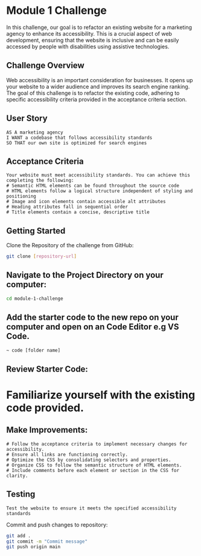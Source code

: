 # Module 1 Challenge

In this challenge, our goal is to refactor an existing website for a marketing agency to enhance its accessibility. 
This is a crucial aspect of web development, ensuring that the website is inclusive and can be easily accessed by 
people with disabilities using assistive technologies.

## Challenge Overview
Web accessibility is an important consideration for businesses. It opens up your website to a wider audience and 
improves its search engine ranking. The goal of this challenge is to refactor the existing code, adhering 
to specific accessibility criteria provided in the acceptance criteria section.

## User Story
```
AS A marketing agency
I WANT a codebase that follows accessibility standards
SO THAT our own site is optimized for search engines
```
## Acceptance Criteria
```
Your website must meet accessibility standards. You can achieve this completing the following:
# Semantic HTML elements can be found throughout the source code
# HTML elements follow a logical structure independent of styling and positioning
# Image and icon elements contain accessible alt attributes
# Heading attributes fall in sequential order
# Title elements contain a concise, descriptive title
```
## Getting Started
Clone the Repository of the challenge from GitHub:
```bash
git clone [repository-url]
```
## Navigate to the Project Directory on your computer:
```bash
cd module-1-challenge
```
## Add the starter code to the new repo on your computer and open on an Code Editor e.g VS Code.
```bash
~ code [folder name]
```

## Review Starter Code:
# Familiarize yourself with the existing code provided.

## Make Improvements:
```
# Follow the acceptance criteria to implement necessary changes for accessibility.
# Ensure all links are functioning correctly.
# Optimize the CSS by consolidating selectors and properties.
# Organize CSS to follow the semantic structure of HTML elements.
# Include comments before each element or section in the CSS for clarity.
```
## Testing
```
Test the website to ensure it meets the specified accessibility standards
```

Commit and push changes to repository:
```bash
git add .
git commit -m "Commit message"
git push origin main
```
